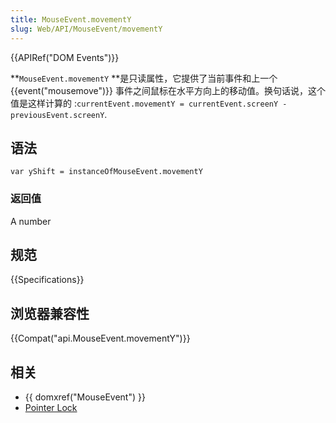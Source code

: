 ```yaml
---
title: MouseEvent.movementY
slug: Web/API/MouseEvent/movementY
---
```

{{APIRef("DOM Events")}}

**`MouseEvent.movementY` **是只读属性，它提供了当前事件和上一个 {{event("mousemove")}} 事件之间鼠标在水平方向上的移动值。换句话说，这个值是这样计算的 :`currentEvent.movementY = currentEvent.screenY - previousEvent.screenY`.

## 语法

```plain
var yShift = instanceOfMouseEvent.movementY
```

### 返回值

A number

## 规范

{{Specifications}}

## 浏览器兼容性

{{Compat("api.MouseEvent.movementY")}}

## 相关

- {{ domxref("MouseEvent") }}
- [Pointer Lock](/zh-CN/docs/WebAPI/Pointer_Lock)
